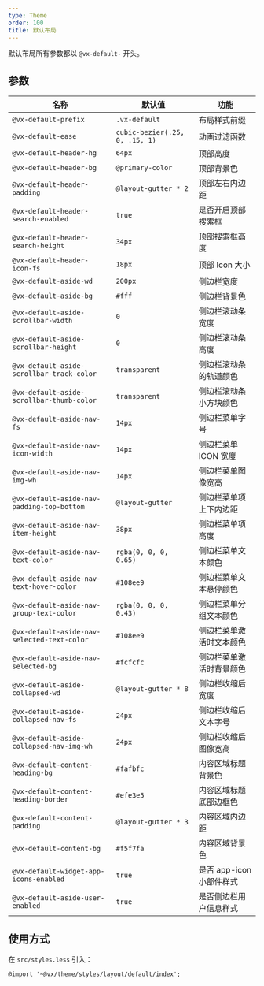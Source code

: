 ```yaml
---
type: Theme
order: 100
title: 默认布局
---
```


默认布局所有参数都以 `@vx-default-` 开头。

## 参数

| 名称                                           | 默认值                         | 功能                     |
|------------------------------------------------|--------------------------------|------------------------|
| `@vx-default-prefix`                        | `.vx-default`               | 布局样式前缀             |
| `@vx-default-ease`                          | `cubic-bezier(.25, 0, .15, 1)` | 动画过滤函数             |
| `@vx-default-header-hg`                     | `64px`                         | 顶部高度                 |
| `@vx-default-header-bg`                     | `@primary-color`               | 顶部背景色               |
| `@vx-default-header-padding`                | `@layout-gutter * 2`           | 顶部左右内边距           |
| `@vx-default-header-search-enabled`         | `true`                         | 是否开启顶部搜索框       |
| `@vx-default-header-search-height`          | `34px`                         | 顶部搜索框高度           |
| `@vx-default-header-icon-fs`                | `18px`                         | 顶部 Icon 大小           |
| `@vx-default-aside-wd`                      | `200px`                        | 侧边栏宽度               |
| `@vx-default-aside-bg`                      | `#fff`                         | 侧边栏背景色             |
| `@vx-default-aside-scrollbar-width`         | `0`                            | 侧边栏滚动条宽度         |
| `@vx-default-aside-scrollbar-height`        | `0`                            | 侧边栏滚动条高度         |
| `@vx-default-aside-scrollbar-track-color`   | `transparent`                  | 侧边栏滚动条的轨道颜色   |
| `@vx-default-aside-scrollbar-thumb-color`   | `transparent`                  | 侧边栏滚动条小方块颜色   |
| `@vx-default-aside-nav-fs`                  | `14px`                         | 侧边栏菜单字号           |
| `@vx-default-aside-nav-icon-width`          | `14px`                         | 侧边栏菜单 ICON 宽度     |
| `@vx-default-aside-nav-img-wh`              | `14px`                         | 侧边栏菜单图像宽高       |
| `@vx-default-aside-nav-padding-top-bottom`  | `@layout-gutter`               | 侧边栏菜单项上下内边距   |
| `@vx-default-aside-nav-item-height`         | `38px`                         | 侧边栏菜单项高度         |
| `@vx-default-aside-nav-text-color`          | `rgba(0, 0, 0, 0.65)`          | 侧边栏菜单文本颜色       |
| `@vx-default-aside-nav-text-hover-color`    | `#108ee9`                      | 侧边栏菜单文本悬停颜色   |
| `@vx-default-aside-nav-group-text-color`    | `rgba(0, 0, 0, 0.43)`          | 侧边栏菜单分组文本颜色   |
| `@vx-default-aside-nav-selected-text-color` | `#108ee9`                      | 侧边栏菜单激活时文本颜色 |
| `@vx-default-aside-nav-selected-bg`         | `#fcfcfc`                      | 侧边栏菜单激活时背景颜色 |
| `@vx-default-aside-collapsed-wd`            | `@layout-gutter * 8`           | 侧边栏收缩后宽度         |
| `@vx-default-aside-collapsed-nav-fs`        | `24px`                         | 侧边栏收缩后文本字号     |
| `@vx-default-aside-collapsed-nav-img-wh`    | `24px`                         | 侧边栏收缩后图像宽高     |
| `@vx-default-content-heading-bg`            | `#fafbfc`                      | 内容区域标题背景色       |
| `@vx-default-content-heading-border`        | `#efe3e5`                      | 内容区域标题底部边框色   |
| `@vx-default-content-padding`               | `@layout-gutter * 3`           | 内容区域内边距           |
| `@vx-default-content-bg`                    | `#f5f7fa`                      | 内容区域背景色           |
| `@vx-default-widget-app-icons-enabled`      | `true`                         | 是否 app-icon 小部件样式  |
| `@vx-default-aside-user-enabled`            | `true`                         | 是否侧边栏用户信息样式  |

## 使用方式

在 `src/styles.less` 引入：

```less
@import '~@vx/theme/styles/layout/default/index';
```
